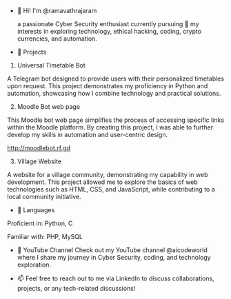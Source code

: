 - 👋 Hi! I'm @ramavathrajaram

  a passionate Cyber Security enthusiast currently pursuing 
  👀 my interests in exploring technology, ethical hacking, coding, crypto currencies, and automation.

- 🌟 Projects
1. Universal Timetable Bot
 
A Telegram bot designed to provide users with their personalized timetables upon request. This project demonstrates my proficiency in Python and automation, showcasing how I combine technology and practical solutions.

2. Moodle Bot web page
 
This Moodle bot web page simplifies the process of accessing specific links within the Moodle platform. By creating this project, I was able to further develop my skills in automation and user-centric design.

http://moodlebot.rf.gd

3. Village Website

A website for a village community, demonstrating my capability in web development. This project allowed me to explore the basics of web technologies such as HTML, CSS, and JavaScript, while contributing to a local community initiative.


- 🌱 Languages
  
Proficient in: Python, C

Familiar with: PHP, MySQL

- 🎥 YouTube Channel
Check out my YouTube channel @aicodeworld where I share my journey in Cyber Security, coding, and technology exploration.

- 📫 Feel free to reach out to me via LinkedIn to discuss collaborations, projects, or any tech-related discussions!


<!---
rajaramramavath/rajaramramavath is a ✨ special ✨ repository because its `README.md` (this file) appears on your GitHub profile.
You can click the Preview link to take a look at your changes.
--->
